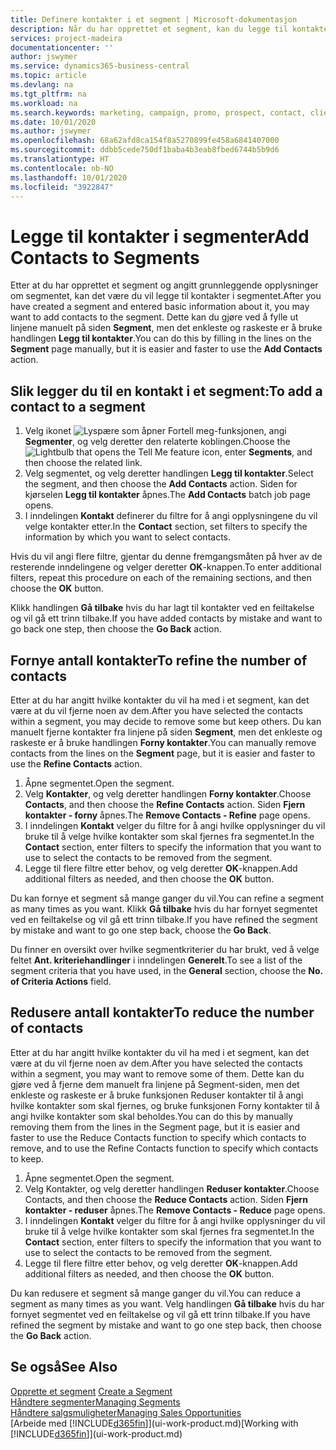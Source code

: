 ```yaml
---
title: Definere kontakter i et segment | Microsoft-dokumentasjon
description: Når du har opprettet et segment, kan du legge til kontakter i segmentet, for eksempel som en del av en markedsføringskampanje rettet mot bestemte kunder eller klienter.
services: project-madeira
documentationcenter: ''
author: jswymer
ms.service: dynamics365-business-central
ms.topic: article
ms.devlang: na
ms.tgt_pltfrm: na
ms.workload: na
ms.search.keywords: marketing, campaign, promo, prospect, contact, client, customer
ms.date: 10/01/2020
ms.author: jswymer
ms.openlocfilehash: 68a62afd8ca154f8a5270899fe458a6841407000
ms.sourcegitcommit: ddbb5cede750df1baba4b3eab8fbed6744b5b9d6
ms.translationtype: HT
ms.contentlocale: nb-NO
ms.lasthandoff: 10/01/2020
ms.locfileid: "3922847"
---
```

# <a name="add-contacts-to-segments"></a><span data-ttu-id="6c25b-103">Legge til kontakter i segmenter</span><span class="sxs-lookup"><span data-stu-id="6c25b-103">Add Contacts to Segments</span></span>
<span data-ttu-id="6c25b-104">Etter at du har opprettet et segment og angitt grunnleggende opplysninger om segmentet, kan det være du vil legge til kontakter i segmentet.</span><span class="sxs-lookup"><span data-stu-id="6c25b-104">After you have created a segment and entered basic information about it, you may want to add contacts to the segment.</span></span> <span data-ttu-id="6c25b-105">Dette kan du gjøre ved å fylle ut linjene manuelt på siden **Segment**, men det enkleste og raskeste er å bruke handlingen **Legg til kontakter**.</span><span class="sxs-lookup"><span data-stu-id="6c25b-105">You can do this by filling in the lines on the **Segment** page manually, but it is easier and faster to use the **Add Contacts** action.</span></span>

## <a name="to-add-a-contact-to-a-segment"></a><span data-ttu-id="6c25b-106">Slik legger du til en kontakt i et segment:</span><span class="sxs-lookup"><span data-stu-id="6c25b-106">To add a contact to a segment</span></span>
1. <span data-ttu-id="6c25b-107">Velg ikonet ![Lyspære som åpner Fortell meg-funksjonen](media/ui-search/search_small.png "Fortell hva du vil gjøre"), angi **Segmenter**, og velg deretter den relaterte koblingen.</span><span class="sxs-lookup"><span data-stu-id="6c25b-107">Choose the ![Lightbulb that opens the Tell Me feature](media/ui-search/search_small.png "Tell me what you want to do") icon, enter **Segments**, and then choose the related link.</span></span>  
2. <span data-ttu-id="6c25b-108">Velg segmentet, og velg deretter handlingen **Legg til kontakter**.</span><span class="sxs-lookup"><span data-stu-id="6c25b-108">Select the segment, and then choose the **Add Contacts** action.</span></span> <span data-ttu-id="6c25b-109">Siden for kjørselen **Legg til kontakter** åpnes.</span><span class="sxs-lookup"><span data-stu-id="6c25b-109">The **Add Contacts** batch job page opens.</span></span>
3. <span data-ttu-id="6c25b-110">I inndelingen **Kontakt** definerer du filtre for å angi opplysningene du vil velge kontakter etter.</span><span class="sxs-lookup"><span data-stu-id="6c25b-110">In the **Contact** section, set filters to specify the information by which you want to select contacts.</span></span>

<span data-ttu-id="6c25b-111">Hvis du vil angi flere filtre, gjentar du denne fremgangsmåten på hver av de resterende inndelingene og velger deretter **OK**-knappen.</span><span class="sxs-lookup"><span data-stu-id="6c25b-111">To enter additional filters, repeat this procedure on each of the remaining sections, and then choose the **OK** button.</span></span>

<span data-ttu-id="6c25b-112">Klikk handlingen **Gå tilbake** hvis du har lagt til kontakter ved en feiltakelse og vil gå ett trinn tilbake.</span><span class="sxs-lookup"><span data-stu-id="6c25b-112">If you have added contacts by mistake and want to go back one step, then choose the **Go Back** action.</span></span>

## <a name="to-refine-the-number-of-contacts"></a><span data-ttu-id="6c25b-113">Fornye antall kontakter</span><span class="sxs-lookup"><span data-stu-id="6c25b-113">To refine the number of contacts</span></span>
<span data-ttu-id="6c25b-114">Etter at du har angitt hvilke kontakter du vil ha med i et segment, kan det være at du vil fjerne noen av dem.</span><span class="sxs-lookup"><span data-stu-id="6c25b-114">After you have selected the contacts within a segment, you may decide to remove some but keep others.</span></span> <span data-ttu-id="6c25b-115">Du kan manuelt fjerne kontakter fra linjene på siden **Segment**, men det enkleste og raskeste er å bruke handlingen **Forny kontakter**.</span><span class="sxs-lookup"><span data-stu-id="6c25b-115">You can manually remove contacts from the lines on the **Segment** page, but it is easier and faster to use the **Refine Contacts** action.</span></span>

1. <span data-ttu-id="6c25b-116">Åpne segmentet.</span><span class="sxs-lookup"><span data-stu-id="6c25b-116">Open the segment.</span></span>
2. <span data-ttu-id="6c25b-117">Velg **Kontakter**, og velg deretter handlingen **Forny kontakter**.</span><span class="sxs-lookup"><span data-stu-id="6c25b-117">Choose **Contacts**, and then choose the **Refine Contacts** action.</span></span> <span data-ttu-id="6c25b-118">Siden **Fjern kontakter - forny** åpnes.</span><span class="sxs-lookup"><span data-stu-id="6c25b-118">The **Remove Contacts - Refine** page opens.</span></span>
3. <span data-ttu-id="6c25b-119">I inndelingen **Kontakt** velger du filtre for å angi hvilke opplysninger du vil bruke til å velge hvilke kontakter som skal fjernes fra segmentet.</span><span class="sxs-lookup"><span data-stu-id="6c25b-119">In the **Contact** section, enter filters to specify the information that you want to use to select the contacts to be removed from the segment.</span></span>
4. <span data-ttu-id="6c25b-120">Legge til flere filtre etter behov, og velg deretter **OK**-knappen.</span><span class="sxs-lookup"><span data-stu-id="6c25b-120">Add additional filters as needed, and then choose the **OK** button.</span></span>

<span data-ttu-id="6c25b-121">Du kan fornye et segment så mange ganger du vil.</span><span class="sxs-lookup"><span data-stu-id="6c25b-121">You can refine a segment as many times as you want.</span></span> <span data-ttu-id="6c25b-122">Klikk **Gå tilbake** hvis du har fornyet segmentet ved en feiltakelse og vil gå ett trinn tilbake.</span><span class="sxs-lookup"><span data-stu-id="6c25b-122">If you have refined the segment by mistake and want to go one step back, choose the **Go Back**.</span></span>

<span data-ttu-id="6c25b-123">Du finner en oversikt over hvilke segmentkriterier du har brukt, ved å velge feltet **Ant. kriteriehandlinger** i inndelingen **Generelt**.</span><span class="sxs-lookup"><span data-stu-id="6c25b-123">To see a list of the segment criteria that you have used, in the **General** section, choose the **No. of Criteria Actions** field.</span></span>

## <a name="to-reduce-the-number-of-contacts"></a><span data-ttu-id="6c25b-124">Redusere antall kontakter</span><span class="sxs-lookup"><span data-stu-id="6c25b-124">To reduce the number of contacts</span></span>
<span data-ttu-id="6c25b-125">Etter at du har angitt hvilke kontakter du vil ha med i et segment, kan det være at du vil fjerne noen av dem.</span><span class="sxs-lookup"><span data-stu-id="6c25b-125">After you have selected the contacts within a segment, you may want to remove some of them.</span></span> <span data-ttu-id="6c25b-126">Dette kan du gjøre ved å fjerne dem manuelt fra linjene på Segment-siden, men det enkleste og raskeste er å bruke funksjonen Reduser kontakter til å angi hvilke kontakter som skal fjernes, og bruke funksjonen Forny kontakter til å angi hvilke kontakter som skal beholdes.</span><span class="sxs-lookup"><span data-stu-id="6c25b-126">You can do this by manually removing them from the lines in the Segment page, but it is easier and faster to use the Reduce Contacts function to specify which contacts to remove, and to use the Refine Contacts function to specify which contacts to keep.</span></span>

1. <span data-ttu-id="6c25b-127">Åpne segmentet.</span><span class="sxs-lookup"><span data-stu-id="6c25b-127">Open the segment.</span></span>
2. <span data-ttu-id="6c25b-128">Velg Kontakter, og velg deretter handlingen **Reduser kontakter**.</span><span class="sxs-lookup"><span data-stu-id="6c25b-128">Choose Contacts, and then choose the **Reduce Contacts** action.</span></span> <span data-ttu-id="6c25b-129">Siden **Fjern kontakter - reduser** åpnes.</span><span class="sxs-lookup"><span data-stu-id="6c25b-129">The **Remove Contacts - Reduce** page opens.</span></span>
3. <span data-ttu-id="6c25b-130">I inndelingen **Kontakt** velger du filtre for å angi hvilke opplysninger du vil bruke til å velge hvilke kontakter som skal fjernes fra segmentet.</span><span class="sxs-lookup"><span data-stu-id="6c25b-130">In the **Contact** section, enter filters to specify the information that you want to use to select the contacts to be removed from the segment.</span></span>
4. <span data-ttu-id="6c25b-131">Legge til flere filtre etter behov, og velg deretter **OK**-knappen.</span><span class="sxs-lookup"><span data-stu-id="6c25b-131">Add additional filters as needed, and then choose the **OK** button.</span></span>

<span data-ttu-id="6c25b-132">Du kan redusere et segment så mange ganger du vil.</span><span class="sxs-lookup"><span data-stu-id="6c25b-132">You can reduce a segment as many times as you want.</span></span> <span data-ttu-id="6c25b-133">Velg handlingen **Gå tilbake** hvis du har fornyet segmentet ved en feiltakelse og vil gå ett trinn tilbake.</span><span class="sxs-lookup"><span data-stu-id="6c25b-133">If you have refined the segment by mistake and want to go one step back, then choose the **Go Back** action.</span></span>

## <a name="see-also"></a><span data-ttu-id="6c25b-134">Se også</span><span class="sxs-lookup"><span data-stu-id="6c25b-134">See Also</span></span>
<span data-ttu-id="6c25b-135">[Opprette et segment](marketing-how-create-segment.md) </span><span class="sxs-lookup"><span data-stu-id="6c25b-135">[Create a Segment](marketing-how-create-segment.md) </span></span>  
[<span data-ttu-id="6c25b-136">Håndtere segmenter</span><span class="sxs-lookup"><span data-stu-id="6c25b-136">Managing Segments</span></span>](marketing-segments.md)  
[<span data-ttu-id="6c25b-137">Håndtere salgsmuligheter</span><span class="sxs-lookup"><span data-stu-id="6c25b-137">Managing Sales Opportunities</span></span>](marketing-manage-sales-opportunities.md)  
<span data-ttu-id="6c25b-138">[Arbeide med [!INCLUDE[d365fin](includes/d365fin_md.md)]](ui-work-product.md)</span><span class="sxs-lookup"><span data-stu-id="6c25b-138">[Working with [!INCLUDE[d365fin](includes/d365fin_md.md)]](ui-work-product.md)</span></span>  

